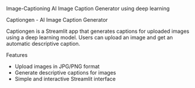Image-Captioning
AI Image Caption Generator using  deep learning


Captiongen - AI Image Caption Generator

Captiongen is a Streamlit app that generates captions for uploaded images using a deep learning model. Users can upload an image and get an automatic descriptive caption.

Features
- Upload images in JPG/PNG format
- Generate descriptive captions for images
- Simple and interactive Streamlit interface


